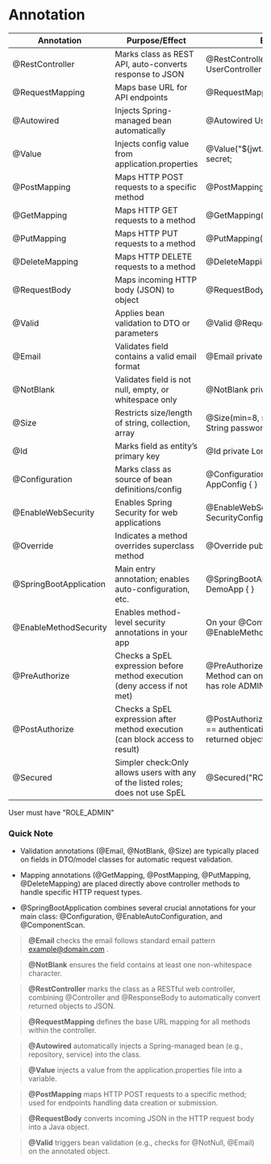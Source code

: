 # Annotation

| Annotation| Purpose/Effect                                                             | 	Example                                                                                                 |
| ---------- |----------------------------------------------------------------------------|----------------------------------------------------------------------------------------------------------|
|@RestController| 	Marks class as REST API, auto-converts response to JSON	                  | @RestController public class UserController { }                                                          |
|@RequestMapping| 	Maps base URL for API endpoints	                                          | @RequestMapping("/users")                                                                                |
|@Autowired| 	Injects Spring-managed bean automatically| 	@Autowired UserRepository repo;                                                                         |
|@Value |	Injects config value from application.properties| 	@Value("${jwt.secret}") String secret;                                                                  |
|@PostMapping|	Maps HTTP POST requests to a specific method | 	@PostMapping("/login")                                                                                  |
|@GetMapping |	Maps HTTP GET requests to a method | 	@GetMapping("/profile")                                                                                 |
|@PutMapping |	Maps HTTP PUT requests to a method | 	@PutMapping("/edit")                                                                                    |
|@DeleteMapping |	Maps HTTP DELETE requests to a method| 	@DeleteMapping("/delete")                                                                               |
|@RequestBody|	Maps incoming HTTP body (JSON) to object| 	@RequestBody UserDTO dto                                                                                |
|@Valid |	Applies bean validation to DTO or parameters| 	@Valid @RequestBody UserDTO dto                                                                         |
|@Email |	Validates field contains a valid email format| 	@Email private String email;                                                                            |
|@NotBlank	|Validates field is not null, empty, or whitespace only| 	@NotBlank private String password;                                                                      |
|@Size|	Restricts size/length of string, collection, array| 	@Size(min=8, max=20) private String password;                                                           |
|@Id	|Marks field as entity’s primary key| 	@Id private Long id;                                                                                    |
|@Configuration |	Marks class as source of bean definitions/config | 	@Configuration public class AppConfig { }                                                               |
|@EnableWebSecurity	|Enables Spring Security for web applications| 	@EnableWebSecurity public class SecurityConfig { }                                                      |
|@Override |	Indicates a method overrides superclass method| 	@Override public void run() { }                                                                         |
|@SpringBootApplication |	Main entry annotation; enables auto-configuration, etc.| 	@SpringBootApplication public class DemoApp { }                                                         |
 |@EnableMethodSecurity | Enables method-level security annotations in your app | On your @Configuration class: @EnableMethodSecurity                                                      |
| @PreAuthorize	| Checks a SpEL expression before method execution (deny access if not met) | 	@PreAuthorize("hasRole('ADMIN')") Method can only be called if the user has role ADMIN.                 |
| @PostAuthorize |	Checks a SpEL expression after method execution (can block access to result) | 	@PostAuthorize("returnObject.owner == authentication.name") (Allow if returned object is owned by user) |
 | @Secured	| Simpler check:Only allows users with any of the listed roles; does not use SpEL | 	@Secured("ROLE_ADMIN")                                                                                  |
User must have "ROLE_ADMIN"
### Quick Note
- Validation annotations (@Email, @NotBlank, @Size) are typically placed on fields in DTO/model classes for automatic request validation.

- Mapping annotations (@GetMapping, @PostMapping, @PutMapping, @DeleteMapping) are placed directly above controller methods to handle specific HTTP request types.

- @SpringBootApplication combines several crucial annotations for your main class: @Configuration, @EnableAutoConfiguration, and @ComponentScan.



> **@Email** checks the email follows standard email pattern example@domain.com .

> **@NotBlank** ensures the field contains at least one non-whitespace character.

> **@RestController** marks the class as a RESTful web controller, combining @Controller and @ResponseBody to automatically convert returned objects to JSON.

> **@RequestMapping** defines the base URL mapping for all methods within the controller.

> **@Autowired** automatically injects a Spring-managed bean (e.g., repository, service) into the class.

> **@Value** injects a value from the application.properties file into a variable.

> **@PostMapping** maps HTTP POST requests to a specific method; used for endpoints handling data creation or submission.

> **@RequestBody** converts incoming JSON in the HTTP request body into a Java object.

> **@Valid** triggers bean validation (e.g., checks for @NotNull, @Email) on the annotated object.